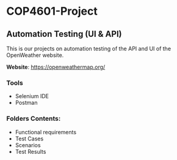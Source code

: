 # COP4601-Project
## Automation Testing (UI &amp; API) 
This is our projects on automation testing of the API and UI of the OpenWeather website.

**Website**: https://openweathermap.org/

### Tools 
- Selenium IDE
- Postman

### Folders Contents: 
- Functional requirements
- Test Cases
- Scenarios
- Test Results 



